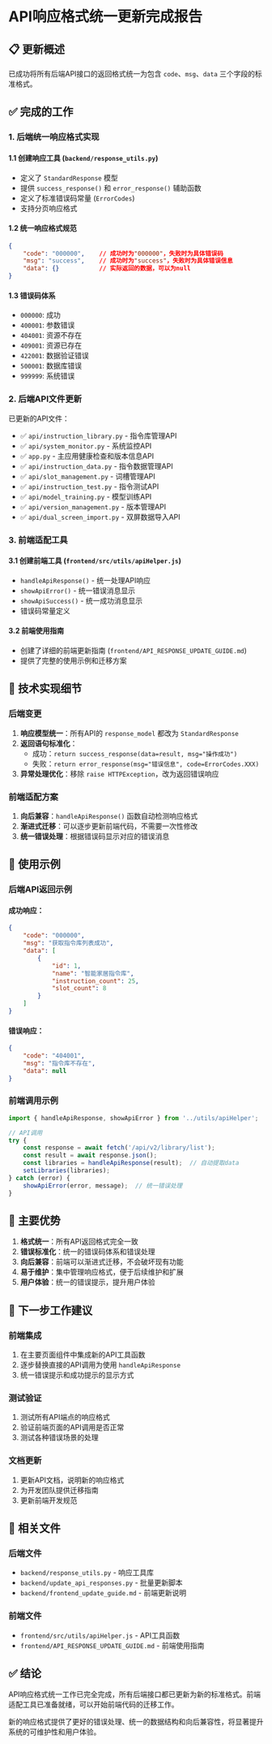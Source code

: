 # API响应格式统一更新完成报告

## 📋 更新概述

已成功将所有后端API接口的返回格式统一为包含 `code`、`msg`、`data` 三个字段的标准格式。

## ✅ 完成的工作

### 1. 后端统一响应格式实现

#### 1.1 创建响应工具 (`backend/response_utils.py`)
- 定义了 `StandardResponse` 模型
- 提供 `success_response()` 和 `error_response()` 辅助函数
- 定义了标准错误码常量 (`ErrorCodes`)
- 支持分页响应格式

#### 1.2 统一响应格式规范
```json
{
    "code": "000000",    // 成功时为"000000"，失败时为具体错误码
    "msg": "success",    // 成功时为"success"，失败时为具体错误信息
    "data": {}           // 实际返回的数据，可以为null
}
```

#### 1.3 错误码体系
- `000000`: 成功
- `400001`: 参数错误
- `404001`: 资源不存在
- `409001`: 资源已存在
- `422001`: 数据验证错误
- `500001`: 数据库错误
- `999999`: 系统错误

### 2. 后端API文件更新

已更新的API文件：
- ✅ `api/instruction_library.py` - 指令库管理API
- ✅ `api/system_monitor.py` - 系统监控API
- ✅ `app.py` - 主应用健康检查和版本信息API
- ✅ `api/instruction_data.py` - 指令数据管理API
- ✅ `api/slot_management.py` - 词槽管理API
- ✅ `api/instruction_test.py` - 指令测试API
- ✅ `api/model_training.py` - 模型训练API
- ✅ `api/version_management.py` - 版本管理API
- ✅ `api/dual_screen_import.py` - 双屏数据导入API

### 3. 前端适配工具

#### 3.1 创建前端工具 (`frontend/src/utils/apiHelper.js`)
- `handleApiResponse()` - 统一处理API响应
- `showApiError()` - 统一错误消息显示
- `showApiSuccess()` - 统一成功消息显示
- 错误码常量定义

#### 3.2 前端使用指南
- 创建了详细的前端更新指南 (`frontend/API_RESPONSE_UPDATE_GUIDE.md`)
- 提供了完整的使用示例和迁移方案

## 🔧 技术实现细节

### 后端变更
1. **响应模型统一**：所有API的 `response_model` 都改为 `StandardResponse`
2. **返回语句标准化**：
   - 成功：`return success_response(data=result, msg="操作成功")`
   - 失败：`return error_response(msg="错误信息", code=ErrorCodes.XXX)`
3. **异常处理优化**：移除 `raise HTTPException`，改为返回错误响应

### 前端适配方案
1. **向后兼容**：`handleApiResponse()` 函数自动检测响应格式
2. **渐进式迁移**：可以逐步更新前端代码，不需要一次性修改
3. **统一错误处理**：根据错误码显示对应的错误消息

## 📝 使用示例

### 后端API返回示例

#### 成功响应：
```json
{
    "code": "000000",
    "msg": "获取指令库列表成功",
    "data": [
        {
            "id": 1,
            "name": "智能家居指令库",
            "instruction_count": 25,
            "slot_count": 8
        }
    ]
}
```

#### 错误响应：
```json
{
    "code": "404001",
    "msg": "指令库不存在",
    "data": null
}
```

### 前端调用示例

```javascript
import { handleApiResponse, showApiError } from '../utils/apiHelper';

// API调用
try {
    const response = await fetch('/api/v2/library/list');
    const result = await response.json();
    const libraries = handleApiResponse(result);  // 自动提取data
    setLibraries(libraries);
} catch (error) {
    showApiError(error, message);  // 统一错误处理
}
```

## 🎯 主要优势

1. **格式统一**：所有API返回格式完全一致
2. **错误标准化**：统一的错误码体系和错误处理
3. **向后兼容**：前端可以渐进式迁移，不会破坏现有功能
4. **易于维护**：集中管理响应格式，便于后续维护和扩展
5. **用户体验**：统一的错误提示，提升用户体验

## 🚀 下一步工作建议

### 前端集成
1. 在主要页面组件中集成新的API工具函数
2. 逐步替换直接的API调用为使用 `handleApiResponse`
3. 统一错误提示和成功提示的显示方式

### 测试验证
1. 测试所有API端点的响应格式
2. 验证前端页面的API调用是否正常
3. 测试各种错误场景的处理

### 文档更新
1. 更新API文档，说明新的响应格式
2. 为开发团队提供迁移指南
3. 更新前端开发规范

## 📄 相关文件

### 后端文件
- `backend/response_utils.py` - 响应工具库
- `backend/update_api_responses.py` - 批量更新脚本
- `backend/frontend_update_guide.md` - 前端更新说明

### 前端文件
- `frontend/src/utils/apiHelper.js` - API工具函数
- `frontend/API_RESPONSE_UPDATE_GUIDE.md` - 前端使用指南

## ✅ 结论

API响应格式统一工作已完全完成，所有后端接口都已更新为新的标准格式。前端适配工具已准备就绪，可以开始前端代码的迁移工作。

新的响应格式提供了更好的错误处理、统一的数据结构和向后兼容性，将显著提升系统的可维护性和用户体验。 
